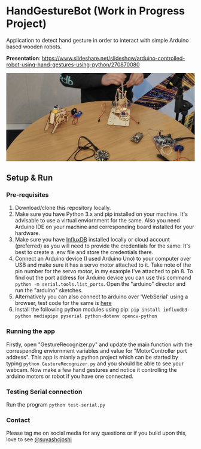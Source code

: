 # HandGestureBot (Work in Progress Project)

Application to detect hand gesture in order to interact with simple Arduino based wooden robots.

**Presentation**: https://www.slideshare.net/slideshow/arduino-controlled-robot-using-hand-gestures-using-python/270870080

![alt text](https://github.com/suyashcjoshi/HandGestureBot/blob/main/misc/pic.png?raw=true)


## Setup & Run

### Pre-requisites
1. Download/clone this repository locally.
2. Make sure you have Python 3.x and pip installed on your machine. It's advisable to use a virtual enviornment for the same. Also you need Arduino IDE on your machine and corresponding board installed for your hardware.
3. Make sure you have [InfluxDB](https://www.influxdata.com) installed locally or cloud account (preferred) as you will need to provide the credentials for the same. It's best to create a .env file and store the credentials there.
4. Connect an Arduino device (I used Arduino Uno) to your computer over USB and make sure it has a servo motor attached to it. Take note of the pin number for the servo motor, in my example I've attached to pin 8. To find out the port address for Arduino device you can use this command `python -m serial.tools.list_ports`. Open the "arduino" director and run the "arduino" sketches.
5. Alternatively you can also connect to arduino over 'WebSerial' using a browser, test code for the same is [here](https://editor.p5js.org/suyashjoshi/sketches/Ii6cmfKro)
6. Install the following python modules using pip: `pip install influxdb3-python mediapipe pyserial python-dotenv opencv-python`

### Running the app

Firstly, open "GestureRecognizer.py" and update the main function with the correspending enviornment variables and value for "MotorController port address".
This app is mianly a python project which can be started by typing `python GestureRecognizer.py` and you should be able to see your webcam. Now make a few hand gestures and notice it controlling the arduino motors or robot if you have one connected.

### Testing Serial connection

Run the program `python test-serial.py`

### Contact

Please tag me on social media for any questions or if you build upon this, love to see [@suyashcjoshi](https://x.com/suyashcjoshi)
